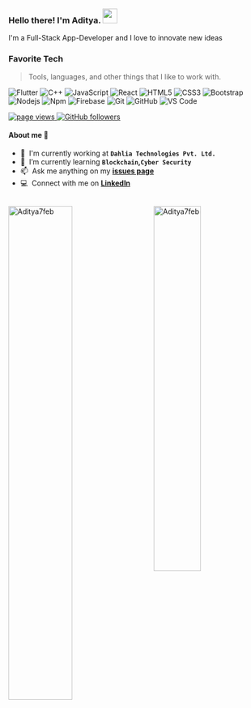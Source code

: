 ### Hello there! I'm Aditya.   <img src="https://media.giphy.com/media/hvRJCLFzcasrR4ia7z/giphy.gif" width="29px">
I'm a Full-Stack App-Developer and I love to innovate new ideas

<p align="left">
  <h3 align="left" id="Aditya7feb-tech">Favorite Tech</h3>

  > Tools, languages, and other things that I like to work with.

  ![Flutter](http://img.shields.io/badge/-Flutter-05445E?style=flat-square&logo=flutter&logoColor=75E6DA)
  ![C++](https://img.shields.io/badge/C%2B%2B-C%2B%2B-blue)
  ![JavaScript](https://img.shields.io/badge/-JavaScript-%23F7DF1C?style=flat-square&logo=javascript&logoColor=000000&labelColor=%23F7DF1C&color=%23FFCE5A)
  ![React](https://img.shields.io/badge/-React-61DAFB?style=flat-square&logo=react&logoColor=ffffff)
  ![HTML5](https://img.shields.io/badge/-HTML5-%23E44D27?style=flat-square&logo=html5&logoColor=ffffff)
  ![CSS3](https://img.shields.io/badge/-CSS3-%231572B6?style=flat-square&logo=css3)
  ![Bootstrap](https://img.shields.io/badge/-Bootstrap-563D7C?style=flat-square&logo=Bootstrap)
  ![Nodejs](https://img.shields.io/badge/-Nodejs-339933?style=flat-square&logo=Node.js&logoColor=ffffff)
  ![Npm](https://img.shields.io/badge/-npm-CB3837?style=flat-square&logo=npm)
  ![Firebase](https://img.shields.io/badge/-Firebase-FFCA28?style=flat-square&logo=firebase&logoColor=ffffff)
  ![Git](https://img.shields.io/badge/-Git-%23F05032?style=flat-square&logo=git&logoColor=%23ffffff)
  ![GitHub](https://img.shields.io/badge/-GitHub-181717?style=flat-square&logo=github)
  ![VS Code](http://img.shields.io/badge/-VS%20Code-007ACC?style=flat-square&logo=visual-studio-code&logoColor=ffffff)

  <a href="https://github.com/Aditya7feb/Aditya7feb">
    <img src="https://komarev.com/ghpvc/?username=Aditya7feb" alt="page views" />
  </a>
  <a href="https://github.com/Aditya7feb?tab=followers">
    <img alt="GitHub followers" src="https://img.shields.io/github/followers/Aditya7feb?color=green&logo=github">
  </a>
  
</p>

#### About me 📝

- :office: &nbsp;I'm currently working at **```Dahlia Technologies Pvt. Ltd.```**
- :seedling: &nbsp;I’m currently learning **```Blockchain```,```Cyber Security```**
- :mailbox: &nbsp;Ask me anything on my **[issues page]**
- :computer: &nbsp;Connect with me on **[LinkedIn]**
<!-- - :speech_balloon: &nbsp;I like to talk about **Homelabbing** and **OSS** -->

<br>


<a href="#Aditya7feb-title">
  <img src="https://github-readme-stats.vercel.app/api?username=Aditya7feb&theme=cobalt&show_icons=true&count_private=true&include_all_commits=true" alt="Aditya7feb" align="left" width="50%"/>
</a>

<a href="#Aditya7feb-title">
  <img src="https://github-readme-stats.vercel.app/api/top-langs/?username=Aditya7feb&theme=cobalt&layout=compact&hide=javascript,Jupyter%20Notebook" alt="Aditya7feb" align="right" width="43%" />
</a>


<!-- links -->

[Github Profile]: https://github.com/Aditya7feb "Github Home"
[issues page]: https://github.com/Aditya7feb/Aditya7feb/issues "Aditya7feb/issues"
[linkedin]: https://www.linkedin.com/in/aditya-cse/ "Aditya LinkedIn"
